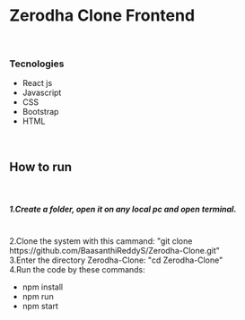 <h1>Zerodha Clone Frontend</h1>
<br/>
<h3>Tecnologies</h3>
<ul>
    <li>React js</li>
    <li>Javascript</li>
    <li>CSS</li>
    <li>Bootstrap</li>
    <li>HTML</li>
</ul>
<br/>

<h2>How to run</h2>
<br/>
<h5>1.Create a folder, open it on any local pc and open terminal.</h5><br/>
2.Clone the system with this cammand: "git clone https://github.com/BaasanthiReddyS/Zerodha-Clone.git"<br/>
3.Enter the directory Zerodha-Clone: "cd Zerodha-Clone"<br/>
4.Run the code by these commands:
<ul>
    <li>npm install</li>
    <li>npm run</li>
    <li>npm start</li>
</ul><br/>
